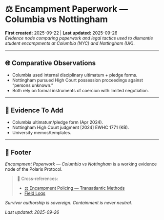 # ⚖️ Encampment Paperwork — Columbia vs Nottingham  
**First created:** 2025-09-22 | **Last updated:** 2025-09-26  
*Evidence node comparing paperwork and legal tactics used to dismantle student encampments at Columbia (NYC) and Nottingham (UK).*  

---

## 🌐 Comparative Observations  
- Columbia used internal disciplinary ultimatum + pledge forms.  
- Nottingham pursued High Court possession proceedings against “persons unknown.”  
- Both rely on formal instruments of coercion with limited negotiation.  

---

## 📂 Evidence To Add  
- Columbia ultimatum/pledge form (Apr 2024).  
- Nottingham High Court judgment [2024] EWHC 1771 (KB).  
- University memos/templates.  

---

## 🏮 Footer  
*Encampment Paperwork — Columbia vs Nottingham* is a working evidence node of the Polaris Protocol.  

> 📡 Cross-references:  
> - [⚖️ Encampment Policing — Transatlantic Methods](./⚖️_encampment_policing_transatlantic.md)  
> - [Field Logs](../Field_Logs/)  

*Survivor authorship is sovereign. Containment is never neutral.*  

_Last updated: 2025-09-26_  
